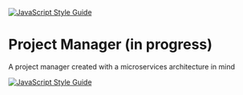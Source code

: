 [![JavaScript Style Guide](https://img.shields.io/badge/code_style-standard-brightgreen.svg)](https://standardjs.com)

# Project Manager (in progress)
A project manager created with a microservices architecture in mind

[![JavaScript Style Guide](https://cdn.rawgit.com/standard/standard/master/badge.svg)](https://github.com/standard/standard)
